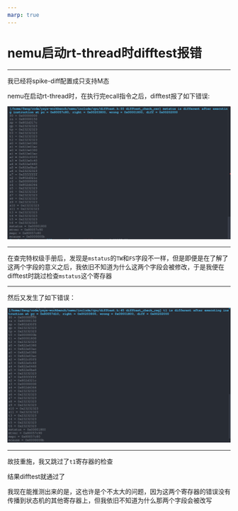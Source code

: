 ```yaml
---  
marp: true
---  
```


# nemu启动rt-thread时difftest报错  

---

我已经将spike-diff配置成只支持M态  

nemu在启动rt-thread时，在执行完ecall指令之后，difftest报了如下错误:  

![height:14cm](../imgs/diff02.png)  

---  


在查完特权级手册后，发现是`mstatus`的`TW`和`FS`字段不一样，但是即便是在了解了这两个字段的意义之后，我依旧不知道为什么这两个字段会被修改，于是我便在difftest时跳过检查`mstatus`这个寄存器  

---

然后又发生了如下错误：  

![height:14cm](../imgs/diff01.png)  

---

故技重施，我又跳过了`t1`寄存器的检查  

结果difftest就通过了  

我现在能推测出来的是，这也许是个不太大的问题，因为这两个寄存器的错误没有传播到状态机的其他寄存器上，但我依旧不知道为什么那两个字段会被改写  